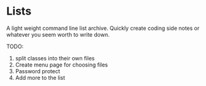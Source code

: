 # Lists
A light weight command line list archive. Quickly create coding side notes or whatever you seem worth to write down.

TODO:
  1. split classes into their own files
  2. Create menu page for choosing files
  3. Password protect
  4. Add more to the list
